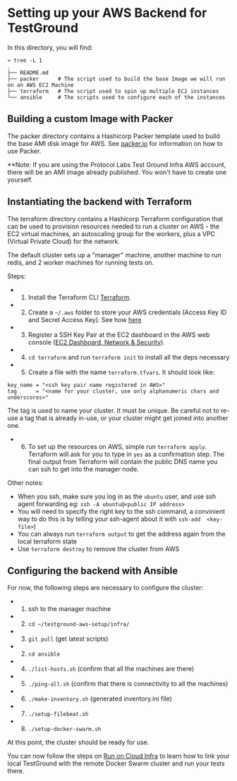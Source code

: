 # Setting up your AWS Backend for TestGround

In this directory, you will find:

```
» tree -L 1
.
├── README.md
├── packer      # The script used to build the base Image we will run on an AWS EC2 Machine
├── terraform   # The script used to spin up multiple EC2 instances
└── ansible     # The scripts used to configure each of the instances
```

## Building a custom Image with Packer

The packer directory contains a Hashicorp Packer template used to build the base AMI disk image for AWS. See [packer.io](https://www.packer.io/) for information on how to use Packer.

**Note: If you are using the Protocol Labs Test Ground Infra AWS account, there will be an AMI image already published. You won't have to create one yourself.

## Instantiating the backend with Terraform

The terraform directory contains a Hashicorp Terraform configuration that can be used to provision resources needed to run a cluster on AWS - the EC2 virtual machines, an autoscaling group for the workers, plus a VPC (Virtual Private Cloud) for the network.

The default cluster sets up a "manager" machine, another machine to run redis, and 2 worker machines for running tests on.

Steps:

- 1. Install the Terraform CLI [Terraform](https://www.terraform.io/).
- 2. Create a `~/.aws` folder to store your AWS credentials (Access Key ID and Secret Access Key). See how [here](https://docs.aws.amazon.com/cli/latest/userguide/cli-configure-files.html)
- 3. Register a SSH Key Pair at the EC2 dashboard in the AWS web console ([EC2 Dashboard, Network & Security](https://us-west-2.console.aws.amazon.com/ec2/home?region=us-west-2#KeyPairs:sort=keyName)).
- 4. `cd terraform` and run `terraform init` to install all the deps necessary
- 5. Create a file with the name `terraform.tfvars`. It should look like:

```
key_name = "<ssh key pair name registered in AWS>"
tag      = "<name for your cluster, use only alphanumeric chars and underscores>"
```

The tag is used to name your cluster. It must be unique. Be careful not to re-use a tag that is already in-use, or your cluster might get joined into another one.

- 6. To set up the resources on AWS, simple run `terraform apply`. Terraform will ask for you to type in `yes` as a confirmation step. The final output from Terraform will contain the public DNS name you can ssh to get into the manager node.

Other notes:

- When you ssh, make sure you log in as the `ubuntu` user, and use ssh agent forwarding eg: `ssh -A ubuntu@<public IP address>`
- You will need to specify the right key to the ssh command, a convinient way to do this is by telling your ssh-agent about it with `ssh-add  <key-file>`)
- You can always run `terraform output` to get the address again from the local terraform state
- Use `terraform destroy` to remove the cluster from AWS

## Configuring the backend with Ansible

For now, the following steps are necessary to configure the cluster:

- 1. ssh to the manager machine
- 2. `cd ~/testground-aws-setup/infra/`
- 3. `git pull` (get latest scripts)
- 2. `cd ansible`
- 4. `./list-hosts.sh` (confirm that all the machines are there)
- 5. `./ping-all.sh` (confirm that there is connectivity to all the machines)
- 6. `./make-inventory.sh` (generated inventory.ini file)
- 7. `./setup-filebeat.sh`
- 8. `./setup-docker-swarm.sh`

At this point, the cluster should be ready for use.

You can now follow the steps on [Run on Cloud Infra](../README.md#running-a-test-plan-on-the-testground-cloud-infrastructure) to learn how to link your local TestGround with the remote Docker Swarm cluster and run your tests there.
